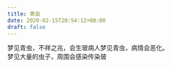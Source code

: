 ```yaml
---
title: 青虫
date: 2020-02-15T20:54:12+08:00
draft: false
---
```


梦见青虫，不祥之兆，会生玻病人梦见青虫，病情会恶化。<br>
梦见大量的虫子，周围会感染传染玻